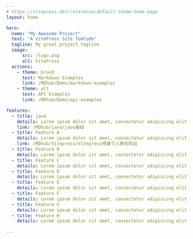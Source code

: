 ```yaml
---
# https://vitepress.dev/reference/default-theme-home-page
layout: home

hero:
  name: "My Awesome Project"
  text: "A VitePress Site TomCode" 
  tagline: My great project tagline
  image:
      src: /logo.png
      alt: VitePress
  actions:
    - theme: brand
      text: Markdown Examples
      link: /MDhub/Demo/markdown-examples
    - theme: alt
      text: API Examples
      link: /MDhub/Demo/api-examples

features:
  - title: java
    details: Lorem ipsum dolor sit amet, consectetur adipiscing elit
    link: /MDhub/java/java基础
  - title: Feature A
    details: Lorem ipsum dolor sit amet, consectetur adipiscing elit
    link: /MDhub/Vitepress/Vitepress搭建个人静态网站
  - title: Feature B
    details: Lorem ipsum dolor sit amet, consectetur adipiscing elit
  - title: Feature C
    details: Lorem ipsum dolor sit amet, consectetur adipiscing elit
  - title: Feature D
    details: Lorem ipsum dolor sit amet, consectetur adipiscing elit
  - title: Feature E
    details: Lorem ipsum dolor sit amet, consectetur adipiscing elit
  - title: Feature F
    details: Lorem ipsum dolor sit amet, consectetur adipiscing elit
  - title: Feature G
    details: Lorem ipsum dolor sit amet, consectetur adipiscing elit
  - title: Feature H
    details: Lorem ipsum dolor sit amet, consectetur adipiscing elit
    
---
```


